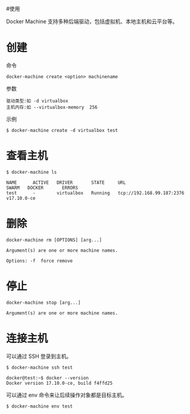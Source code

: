 #使用


Docker Machine 支持多种后端驱动，包括虚拟机、本地主机和云平台等。


# 创建

命令

```
docker-machine create <option> machinename
```

参数

	驱动类型:如 -d virtualbox
	主机内存:如 --virtualbox-memory  256

示例

```
$ docker-machine create -d virtualbox test
```



# 查看主机

```
$ docker-machine ls

NAME      ACTIVE   DRIVER       STATE     URL                         SWARM   DOCKER       ERRORS
test      -        virtualbox   Running   tcp://192.168.99.187:2376           v17.10.0-ce
```


# 删除

	docker-machine rm [OPTIONS] [arg...]

   	Argument(s) are one or more machine names.

	Options: -f  force remove	

# 停止

    docker-machine stop [arg...]
    
    Argument(s) are one or more machine names.


# 连接主机

可以通过 SSH 登录到主机。

```
$ docker-machine ssh test

docker@test:~$ docker --version
Docker version 17.10.0-ce, build f4ffd25
```


可以通过 env 命令来让后续操作对象都是目标主机。


```
$ docker-machine env test
```



